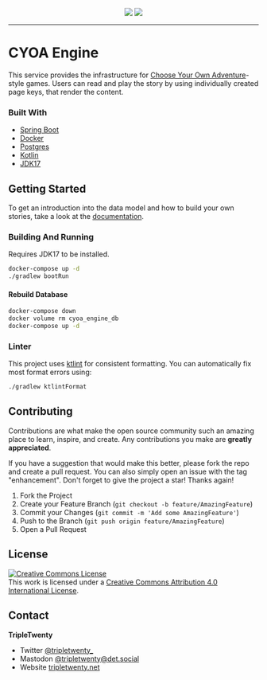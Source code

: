 <p align="center">
<img src="https://user-images.githubusercontent.com/7290445/223841570-4994b5e0-facd-4127-856d-dba4f13bc386.png#gh-light-mode-only">
<img src="https://user-images.githubusercontent.com/7290445/223841566-35776e35-d6b0-4f09-b015-c92255250ec8.png#gh-dark-mode-only">
</p>

---

# CYOA Engine

This service provides the infrastructure for [Choose Your Own Adventure](https://en.wikipedia.org/wiki/Choose_Your_Own_Adventure)-style games.
Users can read and play the story by using individually created page keys, that render the content.

### Built With

* [Spring Boot](https://spring.io/)
* [Docker](https://www.docker.com/)
* [Postgres](https://www.postgresql.org/)
* [Kotlin](https://kotlinlang.org/)
* [JDK17](https://adoptium.net/de/temurin/releases/)

## Getting Started

To get an introduction into the data model and how to build your own stories, 
take a look at the [documentation](/docs/README.md).

### Building And Running

Requires JDK17 to be installed.

```bash
docker-compose up -d
./gradlew bootRun
```

#### Rebuild Database
```bash
docker-compose down
docker volume rm cyoa_engine_db
docker-compose up -d
```

### Linter
This project uses [ktlint](https://github.com/pinterest/ktlint) for consistent formatting.
You can automatically fix most format errors using:
```bash
./gradlew ktlintFormat
```

## Contributing

Contributions are what make the open source community such an amazing place to learn, inspire, and create. 
Any contributions you make are **greatly appreciated**.

If you have a suggestion that would make this better, please fork the repo and create a pull request. 
You can also simply open an issue with the tag "enhancement".
Don't forget to give the project a star! Thanks again!

1. Fork the Project
2. Create your Feature Branch (`git checkout -b feature/AmazingFeature`)
3. Commit your Changes (`git commit -m 'Add some AmazingFeature'`)
4. Push to the Branch (`git push origin feature/AmazingFeature`)
5. Open a Pull Request

<!-- LICENSE -->
## License

<a rel="license" href="http://creativecommons.org/licenses/by/4.0/"><img alt="Creative Commons License" style="border-width:0" src="https://i.creativecommons.org/l/by/4.0/88x31.png" /></a><br />This work is licensed under a <a rel="license" href="http://creativecommons.org/licenses/by/4.0/">Creative Commons Attribution 4.0 International License</a>.

<!-- CONTACT -->
## Contact

<b>TripleTwenty</b> 
- Twitter [@tripletwenty_](https://twitter.com/tripletwenty_)
- Mastodon [@tripletwenty@det.social](https://det.social/web/@tripletwenty)
- Website [tripletwenty.net](https://tripletwenty.net)
